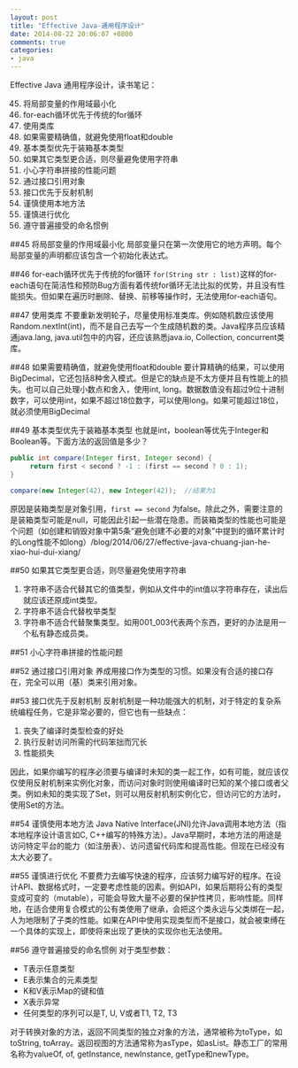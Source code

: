 ```yaml
---
layout: post
title: "Effective Java-通用程序设计"
date: 2014-08-22 20:06:07 +0800
comments: true
categories: 
- java
---
```

Effective Java 通用程序设计，读书笔记：

45. 将局部变量的作用域最小化
46. for-each循环优先于传统的for循环
47. 使用类库
48. 如果需要精确值，就避免使用float和double
49. 基本类型优先于装箱基本类型
50. 如果其它类型更合适，则尽量避免使用字符串
51. 小心字符串拼接的性能问题
52. 通过接口引用对象
53. 接口优先于反射机制
54. 谨慎使用本地方法
55. 谨慎进行优化
56. 遵守普遍接受的命名惯例

<!--more-->

##45 将局部变量的作用域最小化
局部变量只在第一次使用它的地方声明。每个局部变量的声明都应该包含一个初始化表达式。

##46 for-each循环优先于传统的for循环
`for(String str : list)`这样的for-each语句在简洁性和预防Bug方面有着传统for循环无法比拟的优势，并且没有性能损失。但如果在遍历时删除、替换、前移等操作时，无法使用for-each语句。

##47 使用类库
不要重新发明轮子，尽量使用标准类库。例如随机数应该使用Random.nextInt(int)，而不是自己去写一个生成随机数的类。Java程序员应该精通java.lang, java.util包中的内容，还应该熟悉java.io, Collection, concurrent类库。

##48 如果需要精确值，就避免使用float和double
要计算精确的结果，可以使用BigDecimal，它还包括8种舍入模式。但是它的缺点是不太方便并且有性能上的损失。也可以自己处理小数点和舍入，使用int, long。数据数值没有超过9位十进制数字，可以使用int，如果不超过18位数字，可以使用long。如果可能超过18位，就必须使用BigDecimal

##49 基本类型优先于装箱基本类型
也就是int，boolean等优先于Integer和Boolean等。下面方法的返回值是多少？

```java
public int compare(Integer first, Integer second) {
     return first < second ? -1 : (first == second ? 0 : 1);
}

compare(new Integer(42), new Integer(42));  //结果为1
```

原因是装箱类型是对象引用，`first == second` 为false。除此之外，需要注意的是装箱类型可能是null，可能因此引起一些潜在隐患。而装箱类型的性能也可能是个问题（如创建和销毁对象中第5条“避免创建不必要的对象”中提到的循环累计时的Long性能不如long）/blog/2014/06/27/effective-java-chuang-jian-he-xiao-hui-dui-xiang/

##50 如果其它类型更合适，则尽量避免使用字符串
1. 字符串不适合代替其它的值类型，例如从文件中的int值以字符串存在，读出后就应该还原成int类型。
2. 字符串不适合代替枚举类型
3. 字符串不适合代替聚集类型。如用001_003代表两个东西，更好的办法是用一个私有静态成员类。

##51 小心字符串拼接的性能问题

##52 通过接口引用对象
养成用接口作为类型的习惯。如果没有合适的接口存在，完全可以用（基）类来引用对象。

##53 接口优先于反射机制
反射机制是一种功能强大的机制，对于特定的复杂系统编程任务，它是非常必要的，但它也有一些缺点：

1. 丧失了编译时类型检查的好处
2. 执行反射访问所需的代码笨拙而冗长
3. 性能损失

因此，如果你编写的程序必须要与编译时未知的类一起工作，如有可能，就应该仅仅使用反射机制来实例化对象，而访问对象时则使用编译时已知的某个接口或者父类。例如未知的类实现了Set，则可以用反射机制实例化它，但访问它的方法时，使用Set的方法。

##54 谨慎使用本地方法
Java Native Interface(JNI)允许Java调用本地方法（指本地程序设计语言如C, C++编写的特殊方法）。Java早期时，本地方法的用途是访问特定平台的能力（如注册表）、访问遗留代码库和提高性能。但现在已经没有太大必要了。

##55 谨慎进行优化
不要费力去编写快速的程序，应该努力编写好的程序。在设计API、数据格式时，一定要考虑性能的因素。例如API，如果后期将公有的类型变成可变的（mutable），可能会导致大量不必要的保护性拷贝，影响性能。同样地，在适合使用复合模式的公有类使用了继承，会把这个类永远与父类绑在一起，人为地限制了子类的性能。如果在API中使用实现类型而不是接口，就会被束缚在一个具体的实现上，即使将来出现了更快的实现你也无法使用。

##56 遵守普遍接受的命名惯例
对于类型参数：

* T表示任意类型
* E表示集合的元素类型
* K和V表示Map的键和值
* X表示异常
* 任何类型的序列可以是T, U, V或者T1, T2, T3

对于转换对象的方法，返回不同类型的独立对象的方法，通常被称为toType，如toString, toArray。返回视图的方法通常称为asType，如asList。静态工厂的常用名称为valueOf, of, getInstance, newInstance, getType和newType。

